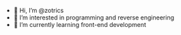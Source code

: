 - 👋 Hi, I’m @zotrics
- 👀 I’m interested in programming and reverse engineering
- 🌱 I’m currently learning front-end development

<!---
zotrics/zotrics is a ✨ special ✨ repository because its `README.md` (this file) appears on your GitHub profile.
You can click the Preview link to take a look at your changes.
--->
